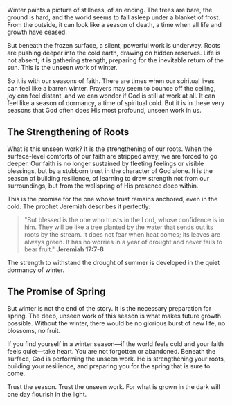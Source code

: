Winter paints a picture of stillness, of an ending. The trees are bare, the ground is hard, and the world seems to fall asleep under a blanket of frost. From the outside, it can look like a season of death, a time when all life and growth have ceased.

But beneath the frozen surface, a silent, powerful work is underway. Roots are pushing deeper into the cold earth, drawing on hidden reserves. Life is not absent; it is gathering strength, preparing for the inevitable return of the sun. This is the unseen work of winter.

So it is with our seasons of faith. There are times when our spiritual lives can feel like a barren winter. Prayers may seem to bounce off the ceiling, joy can feel distant, and we can wonder if God is still at work at all. It can feel like a season of dormancy, a time of spiritual cold. But it is in these very seasons that God often does His most profound, unseen work in us.

## The Strengthening of Roots

What is this unseen work? It is the strengthening of our roots. When the surface-level comforts of our faith are stripped away, we are forced to go deeper. Our faith is no longer sustained by fleeting feelings or visible blessings, but by a stubborn trust in the character of God alone. It is the season of building resilience, of learning to draw strength not from our surroundings, but from the wellspring of His presence deep within.

This is the promise for the one whose trust remains anchored, even in the cold. The prophet Jeremiah describes it perfectly:

> "But blessed is the one who trusts in the Lord, whose confidence is in him. They will be like a tree planted by the water that sends out its roots by the stream. It does not fear when heat comes; its leaves are always green. It has no worries in a year of drought and never fails to bear fruit."
> **Jeremiah 17:7-8**

The strength to withstand the drought of summer is developed in the quiet dormancy of winter.

## The Promise of Spring

But winter is not the end of the story. It is the necessary preparation for spring. The deep, unseen work of this season is what makes future growth possible. Without the winter, there would be no glorious burst of new life, no blossoms, no fruit.

If you find yourself in a winter season—if the world feels cold and your faith feels quiet—take heart. You are not forgotten or abandoned. Beneath the surface, God is performing the unseen work. He is strengthening your roots, building your resilience, and preparing you for the spring that is sure to come.

Trust the season. Trust the unseen work. For what is grown in the dark will one day flourish in the light.

